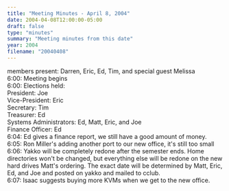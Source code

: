 ```yaml
---
title: "Meeting Minutes - April 8, 2004"
date: 2004-04-08T12:00:00-05:00
draft: false
type: "minutes"
summary: "Meeting minutes from this date"
year: 2004
filename: "20040408"
---
```


<p>
members present:  Darren, Eric, Ed, Tim, and special guest Melissa<br>
6:00:  Meeting begins<br>
6:00:  Elections held:<br>
 President: Joe<br>
 Vice-President: Eric<br>
 Secretary: Tim<br>
 Treasurer: Ed<br>
 Systems Administrators: Ed, Matt, Eric, and Joe<br>
 Finance Officer: Ed<br>
6:04:  Ed gives a finance report, we still have a good amount of money.<br>
6:05:  Ron Miller's adding another port to our new office, it's still too small<br>
6:06:  Yakko will be completely redone after the semester ends.  Home directories won't be changed, but everything else will be redone on the new hard drives Matt's ordering.  The exact date will be determined by Matt, Eric, Ed, and Joe and posted on yakko and mailed to cclub.<br>
6:07:  Isaac suggests buying more KVMs when we get to the new office.<br>
</P>
